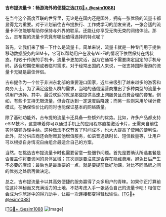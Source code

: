 **吉布提流量卡：畅游海外的便捷之选[[TG💪+ @esim1088](https://t.me/s/esim1088)]**

在当今这个高度互联的世界里，无论是在国内还是国外，拥有一张优质的流量卡都显得尤为重要。对于计划前往吉布提旅行、工作或学习的朋友来说，一张合适的流量卡不仅能够帮助你保持与外界的联系，还能让你享受无拘无束的网络体验。那么，吉布提的流量卡究竟有哪些值得选择的特点呢？

首先，让我们来了解一下什么是流量卡。简单来说，流量卡就是一种专门用于提供移动数据服务的SIM卡，它可以帮助用户在没有Wi-Fi的情况下依然保持在线状态。相较于传统的手机卡，流量卡更加灵活，因为它通常不需要绑定固定的手机号码，适合短期使用或者临时需求。对于经常出国的人来说，一张支持国际漫游的流量卡无疑是最佳伴侣。

吉布提作为一个位于非洲东北部的重要港口国家，近年来吸引了越来越多的游客和商务人士。为了满足这些人群的需求，当地的通信运营商推出了多种类型的流量卡供用户选择。其中，最受欢迎的就是那些提供高速上网服务且资费合理的套餐。例如，有些卡支持无限流量，但会在达到一定速度后降速；而另一些则采用阶梯计费模式，在确保性价比的同时也能保证基本的网络质量。

除了基础功能外，吉布提的流量卡还具备一些额外的优势。比如，许多产品都支持eSIM技术，这意味着你可以通过手机上的应用程序直接激活卡片，无需亲自前往实体店铺办理手续。这种做法不仅节省了时间成本，也大大提高了使用的便利性。此外，部分供应商还会附赠其他增值服务，如语音通话时长、短信数量等，让用户可以根据自身情况自由组合最适合自己的方案。

当然，在挑选吉布提流量卡时也需要留意一些细节问题。首先是要确认所选套餐是否覆盖你将要访问的具体区域；其次则是要注意是否存在隐藏费用，避免日后产生不必要的麻烦；最后也是最重要的一点，就是要提前做好功课，对比不同品牌之间的优劣之处后再做决定。

总之，吉布提流量卡以其高效便捷的服务赢得了众多用户的青睐。如果你正打算前往这片神秘而又充满活力的土地，不妨考虑入手一张适合自己的流量卡吧！相信它会成为你旅途中的得力助手，让每一次连接都变得轻松愉快。[[TG💪+ @esim1088](https://t.me/s/esim1088)]

[[TG💪+ @esim1088](https://t.me/s/esim1088) ![Image](https://i.postimg.cc/4NQfJmqS/Snipaste-2025-05-13-00-14-12.png)]